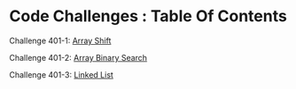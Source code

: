 # Code Challenges : Table Of Contents

Challenge 401-1: [Array Shift](https://github.com/JungDefiant/data-structures-and-algorithms/tree/master/code-challenges/array-shift)

Challenge 401-2: [Array Binary Search](https://github.com/JungDefiant/data-structures-and-algorithms/tree/master/code-challenges/array-binary-search)

Challenge 401-3: [Linked List](https://github.com/JungDefiant/data-structures-and-algorithms/tree/master/code-challenges/linked-list)
